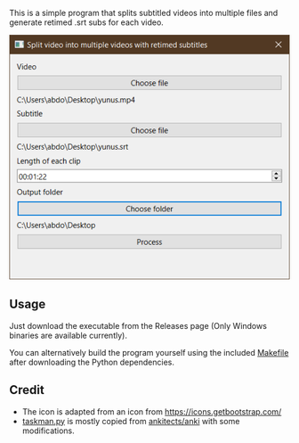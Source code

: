 This is a simple program that splits subtitled videos into multiple files and generate retimed .srt subs for each video.

![The program's dialog](images/dialog.png)

## Usage

Just download the executable from the Releases page (Only Windows binaries are available currently).

You can alternatively build the program yourself using the included [Makefile](./Makefile) after downloading
the Python dependencies.

## Credit

- The icon is adapted from an icon from https://icons.getbootstrap.com/
- [taskman.py](./src/taskman.py) is mostly copied from [ankitects/anki](https://github.com/ankitects/anki/blob/ae18ba2a05dad1a4860f8a638318e4a0a5c6f52a/qt/aqt/taskman.py) with some modifications.
